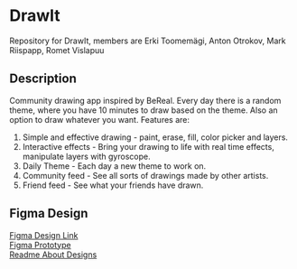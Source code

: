 # DrawIt
Repository for DrawIt, members are Erki Toomemägi, Anton Otrokov, Mark Riispapp, Romet Vislapuu


## Description
Community drawing app inspired by BeReal. Every day there is a random theme, where you have 10 minutes to draw based on the theme. Also an option to draw whatever you want.
Features are:
1.  Simple and effective drawing - paint, erase, fill, color picker and layers.
2.  Interactive effects - Bring your drawing to life with real time effects, manipulate layers with gyroscope.
3.  Daily Theme - Each day a new theme to work on.
4.  Community feed - See all sorts of drawings made by other artists.
5.  Friend feed - See what your friends have drawn.
  


## Figma Design  
[Figma Design Link](https://www.figma.com/design/5JaJyUQXZNMOg6Y6oCJqzi/Mobdev?node-id=1-2&t=MhjCKBsLWlb4n2oP-1)  
[Figma Prototype](https://www.figma.com/proto/5JaJyUQXZNMOg6Y6oCJqzi/Mobdev?page-id=1%3A2&node-id=4-322&p=f&viewport=1143%2C488%2C0.59&t=PAUF9tpjVYZ7eu66-1&scaling=scale-down&content-scaling=fixed&starting-point-node-id=4%3A2)  
[Readme About Designs](designs_v1/README.md)  
